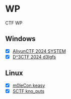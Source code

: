# WP

CTF WP

## Windows

- [x] [AliyunCTF 2024 SYSTEM](https://ldrx30.github.io/2024/04/25/AliyunCTF-SYSTEM/)
- [x] [D^3CTF 2024 d3lgfs](https://ldrx30.github.io/2024/04/30/D3CTF-d3lgfs/)

## Linux

- [x] [m0leCon keasy](keasy/readme.md)
- [x] [SCTF kno_puts](knoputs/readme.md)